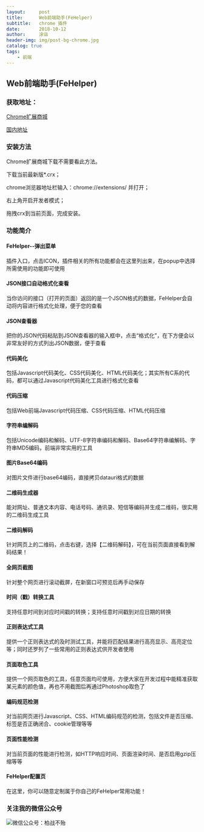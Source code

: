 ```yaml
---
layout:     post
title:      Web前端助手(FeHelper)
subtitle:   chrome 插件
date:       2018-10-12
author:     涂诣
header-img: img/post-bg-chrome.jpg
catalog: true
tags:
    - 前端
---
```


## Web前端助手(FeHelper)



### 获取地址：

[Chrome扩展商城](https://chrome.google.com/webstore/detail/web%E5%89%8D%E7%AB%AF%E5%8A%A9%E6%89%8Bfehelper/pkgccpejnmalmdinmhkkfafefagiiiad)

[国内地址](https://github.com/zxlie/FeHelper/tree/master/apps/static/screenshot/crx)

### 安装方法

Chrome扩展商城下载不需要看此方法。

下载当前最新版*.crx；

chrome浏览器地址栏输入：chrome://extensions/ 并打开；

右上角开启开发者模式；

拖拽crx到当前页面，完成安装。

### 功能简介

#### FeHelper--弹出菜单

插件入口，点击ICON，插件相关的所有功能都会在这里列出来，在popup中选择所需使用的功能即可使用

#### JSON接口自动格式化查看

当你访问的接口（打开的页面）返回的是一个JSON格式的数据，FeHelper会自动将内容进行格式化处理，便于您的查看

#### JSON查看器

把你的JSON代码粘贴到JSON查看器的输入框中，点击“格式化”，在下方便会以非常友好的方式列出JSON数据，便于查看

#### 代码美化

包括Javascript代码美化、CSS代码美化、HTML代码美化；其实所有C系的代码，都可以通过Javascript代码美化工具进行格式化查看

#### 代码压缩

包括Web前端Javascript代码压缩、CSS代码压缩、HTML代码压缩

#### 字符串编解码

包括Unicode编码和解码、UTF-8字符串编码和解码、Base64字符串编解码、字符串MD5编码，前端非常实用的工具

#### 图片Base64编码

对图片文件进行base64编码，直接拷贝datauri格式的数据

#### 二维码生成器

能对网址、普通文本内容、电话号码、通讯录、短信等编码并生成二维码，很实用的二维码生成工具

#### 二维码解码

针对网页上的二维码，点击右键，选择【二维码解码】，可在当前页面直接看到解码结果！

#### 全网页截图

针对整个网页进行滚动截屏，在新窗口可预览后再手动保存

#### 时间（戳）转换工具

支持任意时间到对应时间戳的转换；支持任意时间戳到对应日期的转换

#### 正则表达式工具

提供一个正则表达式的及时测试工具，并能将匹配结果进行高亮显示、高亮定位等；同时还罗列了一些常用的正则表达式供开发者使用

#### 页面取色工具

提供一个网页取色的工具，任意页面均可使用，方便大家在开发过程中能精准获取某元素的颜色值，再也不用截图后再通过Photoshop取色了

#### 编码规范检测

对当前网页进行Javascript、CSS、HTML编码规范的检测，包括文件是否压缩、标签是否正确闭合、cookie管理等等

#### 页面性能检测

对当前页面的性能进行检测，如HTTP响应时间、页面渲染时间、是否启用gzip压缩等等

#### FeHelper配置页

在这里，你可以随意定制属于你自己的FeHelper常用功能！

### 关注我的微信公众号

![微信公众号：柏战不殆](https://i.loli.net/2018/10/13/5bc1d8c55f18a.png)